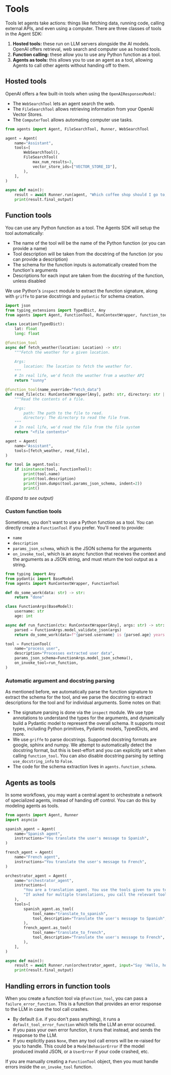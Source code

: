 # Tools

Tools let agents take actions: things like fetching data, running code, calling external APIs, and even using a computer. There are three classes of tools in the Agent SDK:

1.  **Hosted tools:** these run on LLM servers alongside the AI models. OpenAI offers retrieval, web search and computer use as hosted tools.
2.  **Function calling:** these allow you to use any Python function as a tool.
3.  **Agents as tools:** this allows you to use an agent as a tool, allowing Agents to call other agents without handing off to them.

## Hosted tools

OpenAI offers a few built-in tools when using the `OpenAIResponsesModel`:

*   The `WebSearchTool` lets an agent search the web.
*   The `FileSearchTool` allows retrieving information from your OpenAI Vector Stores.
*   The `ComputerTool` allows automating computer use tasks.

```python
from agents import Agent, FileSearchTool, Runner, WebSearchTool

agent = Agent(
    name="Assistant",
    tools=[
        WebSearchTool(),
        FileSearchTool(
            max_num_results=3,
            vector_store_ids=["VECTOR_STORE_ID"],
        ),
    ],
)

async def main():
    result = await Runner.run(agent, "Which coffee shop should I go to, taking into account my preferences and the weather today in SF?")
    print(result.final_output)
```

## Function tools

You can use any Python function as a tool. The Agents SDK will setup the tool automatically:

*   The name of the tool will be the name of the Python function (or you can provide a name)
*   Tool description will be taken from the docstring of the function (or you can provide a description)
*   The schema for the function inputs is automatically created from the function's arguments
*   Descriptions for each input are taken from the docstring of the function, unless disabled

We use Python's `inspect` module to extract the function signature, along with `griffe` to parse docstrings and `pydantic` for schema creation.

```python
import json
from typing_extensions import TypedDict, Any
from agents import Agent, FunctionTool, RunContextWrapper, function_tool

class Location(TypedDict):
    lat: float
    long: float

@function_tool
async def fetch_weather(location: Location) -> str:
    """Fetch the weather for a given location.

    Args:
        location: The location to fetch the weather for.
    """
    # In real life, we'd fetch the weather from a weather API
    return "sunny"

@function_tool(name_override="fetch_data")
def read_file(ctx: RunContextWrapper[Any], path: str, directory: str | None = None) -> str:
    """Read the contents of a file.

    Args:
        path: The path to the file to read.
        directory: The directory to read the file from.
    """
    # In real life, we'd read the file from the file system
    return "<file contents>"

agent = Agent(
    name="Assistant",
    tools=[fetch_weather, read_file],
)

for tool in agent.tools:
    if isinstance(tool, FunctionTool):
        print(tool.name)
        print(tool.description)
        print(json.dumps(tool.params_json_schema, indent=2))
        print()
```

*(Expand to see output)*

### Custom function tools

Sometimes, you don't want to use a Python function as a tool. You can directly create a `FunctionTool` if you prefer. You'll need to provide:

*   `name`
*   `description`
*   `params_json_schema`, which is the JSON schema for the arguments
*   `on_invoke_tool`, which is an async function that receives the context and the arguments as a JSON string, and must return the tool output as a string.

```python
from typing import Any
from pydantic import BaseModel
from agents import RunContextWrapper, FunctionTool

def do_some_work(data: str) -> str:
    return "done"

class FunctionArgs(BaseModel):
    username: str
    age: int

async def run_function(ctx: RunContextWrapper[Any], args: str) -> str:
    parsed = FunctionArgs.model_validate_json(args)
    return do_some_work(data=f"{parsed.username} is {parsed.age} years old")

tool = FunctionTool(
    name="process_user",
    description="Processes extracted user data",
    params_json_schema=FunctionArgs.model_json_schema(),
    on_invoke_tool=run_function,
)
```

### Automatic argument and docstring parsing

As mentioned before, we automatically parse the function signature to extract the schema for the tool, and we parse the docstring to extract descriptions for the tool and for individual arguments. Some notes on that:

*   The signature parsing is done via the `inspect` module. We use type annotations to understand the types for the arguments, and dynamically build a Pydantic model to represent the overall schema. It supports most types, including Python primitives, Pydantic models, TypedDicts, and more.
*   We use `griffe` to parse docstrings. Supported docstring formats are google, sphinx and numpy. We attempt to automatically detect the docstring format, but this is best-effort and you can explicitly set it when calling `function_tool`. You can also disable docstring parsing by setting `use_docstring_info` to `False`.
*   The code for the schema extraction lives in `agents.function_schema`.

## Agents as tools

In some workflows, you may want a central agent to orchestrate a network of specialized agents, instead of handing off control. You can do this by modeling agents as tools.

```python
from agents import Agent, Runner
import asyncio

spanish_agent = Agent(
    name="Spanish agent",
    instructions="You translate the user's message to Spanish",
)

french_agent = Agent(
    name="French agent",
    instructions="You translate the user's message to French",
)

orchestrator_agent = Agent(
    name="orchestrator_agent",
    instructions=(
        "You are a translation agent. You use the tools given to you to translate."
        "If asked for multiple translations, you call the relevant tools."
    ),
    tools=[
        spanish_agent.as_tool(
            tool_name="translate_to_spanish",
            tool_description="Translate the user's message to Spanish",
        ),
        french_agent.as_tool(
            tool_name="translate_to_french",
            tool_description="Translate the user's message to French",
        ),
    ],
)

async def main():
    result = await Runner.run(orchestrator_agent, input="Say 'Hello, how are you?' in Spanish.")
    print(result.final_output)
```

## Handling errors in function tools

When you create a function tool via `@function_tool`, you can pass a `failure_error_function`. This is a function that provides an error response to the LLM in case the tool call crashes.

*   By default (i.e. if you don't pass anything), it runs a `default_tool_error_function` which tells the LLM an error occurred.
*   If you pass your own error function, it runs that instead, and sends the response to the LLM.
*   If you explicitly pass `None`, then any tool call errors will be re-raised for you to handle. This could be a `ModelBehaviorError` if the model produced invalid JSON, or a `UserError` if your code crashed, etc.

If you are manually creating a `FunctionTool` object, then you must handle errors inside the `on_invoke_tool` function. 